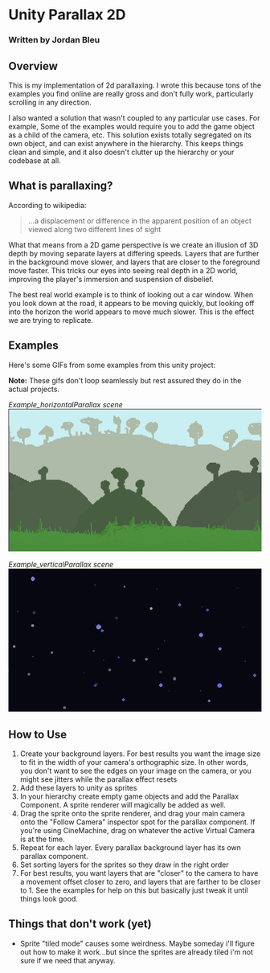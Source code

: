 # Unity Parallax 2D

### Written by Jordan Bleu

## Overview

This is my implementation of 2d parallaxing.  I wrote this because tons of the examples you find online are really gross and don't fully work, particularly scrolling in any direction.  

I also wanted a solution that wasn't coupled to any particular use cases.  For example, Some of the examples would require you to add the game object as a child of the camera, etc.  This solution exists totally segregated on its own object, and can exist anywhere in the hierarchy.  This keeps things clean and simple, and it also doesn't clutter up the hierarchy or your codebase at all.


## What is parallaxing?

According to wikipedia:

>...a displacement or difference in the apparent position of an object viewed along two different lines of sight

What that means from a 2D game perspective is we create an illusion of 3D depth by moving separate layers at differing speeds.  Layers that are further in the background move slower, and layers that are closer to the foreground move faster.  This tricks our eyes into seeing real depth in a 2D world, improving the player's immersion and suspension of disbelief.

The best real world example is to think of looking out a car window.  When you look down at the road, it appears to be moving quickly, but looking off into the horizon the world appears to move much slower.  This is the effect we are trying to replicate.

## Examples

Here's some GIFs from some examples from this unity project:

**Note:** These gifs don't loop seamlessly but rest assured they do in the actual projects.

*Example_horizontalParallax scene*
![Side Scroller Example](/image/gif1.gif)

*Example_verticalParallax scene*
![Space Example](/image/gif2.gif)

## How to Use 

1. Create your background layers.  For best results you want the image size to fit in the width of your camera's orthographic size.  In other words, you don't want to see the edges on your image on the camera, or you might see jitters while the parallax effect resets
2. Add these layers to unity as sprites
3. In your hierarchy create empty game objects and add the Parallax Component.  A sprite renderer will magically be added as well.
4. Drag the sprite onto the sprite renderer, and drag your main camera onto the "Follow Camera" inspector spot for the parallax component.  If you're using CineMachine, drag on whatever the active Virtual Camera is at the time.   
5. Repeat for each layer.  Every parallax background layer has its own parallax component. 
6. Set sorting layers for the sprites so they draw in the right order
7. For best results, you want layers that are "closer" to the camera to have a movement offset closer to zero, and layers that are farther to be closer to 1.  See the examples for help on this but basically just tweak it until things look good. 

## Things that don't work (yet)

* Sprite "tiled mode" causes some weirdness.  Maybe someday i'll figure out how to make it work...but since the sprites are already tiled i'm not sure if we need that anyway.






